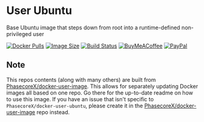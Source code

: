 # User Ubuntu
Base Ubuntu image that steps down from root into a runtime-defined non-privileged user

[![Docker Pulls](https://img.shields.io/docker/pulls/phasecorex/user-ubuntu)](https://hub.docker.com/r/phasecorex/user-ubuntu)
[![Image Size](https://images.microbadger.com/badges/image/phasecorex/user-ubuntu.svg)](https://microbadger.com/images/phasecorex/user-ubuntu)
[![Build Status](https://cloud.drone.io/api/badges/PhasecoreX/docker-user-ubuntu/status.svg)](https://cloud.drone.io/PhasecoreX/docker-user-ubuntu)
[![BuyMeACoffee](https://img.shields.io/badge/buy%20me%20a%20coffee-donate-orange)](https://buymeacoff.ee/phasecorex)
[![PayPal](https://img.shields.io/badge/paypal-donate-blue)](https://paypal.me/pcx)

## Note
This repos contents (along with many others) are built from [PhasecoreX/docker-user-image](https://github.com/PhasecoreX/docker-user-image). This allows for separately updating Docker images all based on one repo. Go there for the up-to-date readme on how to use this image. If you have an issue that isn't specific to `PhasecoreX/docker-user-ubuntu`, please create it in the [PhasecoreX/docker-user-image](https://github.com/PhasecoreX/docker-user-image) repo instead.
